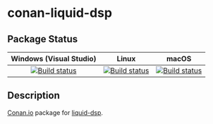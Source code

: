 # conan-liquid-dsp

## Package Status

| Windows (Visual Studio) | Linux | macOS |
|:-----------------------:|:-----:|:-----:|
|[![Build status](https://github.com/SpaceIm/conan-liquid-dsp/workflows/.github/workflows/windows.yml/badge.svg?branch=testing%2F1.3.2)](https://github.com/SpaceIm/conan-liquid-dsp/actions/workflows/windows.yml?query=branch%3Atesting%2F1.3.2)|[![Build status](https://github.com/SpaceIm/conan-liquid-dsp/workflows/.github/workflows/linux.yml/badge.svg?branch=testing%2F1.3.2)](https://github.com/SpaceIm/conan-liquid-dsp/actions/workflows/linux.yml?query=branch%3Atesting%2F1.3.2)|[![Build status](https://github.com/SpaceIm/conan-liquid-dsp/workflows/.github/workflows/macos.yml/badge.svg?branch=testing%2F1.3.2)](https://github.com/SpaceIm/conan-liquid-dsp/actions/workflows/macos.yml?query=branch%3Atesting%2F1.3.2)|

## Description

[Conan.io](https://conan.io) package for [liquid-dsp](https://liquidsdr.org).
